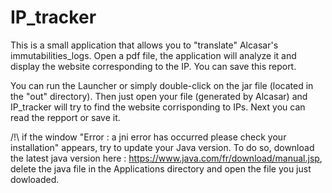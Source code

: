 # IP_tracker
This is a small application that allows you to "translate" Alcasar's immutabilities_logs. Open a pdf file, the application will analyze it and display the website corresponding to the IP. You can save this report.

You can run the Launcher or simply double-click on the jar file (located in the "out" directory).
Then just open your file (generated by Alcasar) and IP_tracker will try to find the website corrisponding to IPs.
Next you can read the repport or save it.

/!\ if the window "Error : a jni error has occurred please check your installation" appears, try to update your Java version. To do so, download the latest java version here : https://www.java.com/fr/download/manual.jsp, delete the java file in the Applications directory and open the file you just dowloaded.
